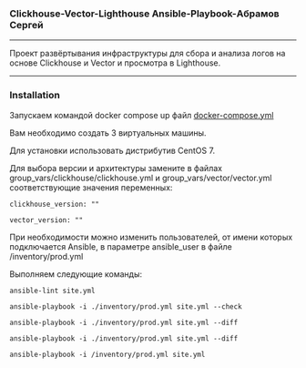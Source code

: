 ### Clickhouse-Vector-Lighthouse Ansible-Playbook-Абрамов Сергей

---

Проект развёртывания инфраструктуры для сбора и анализа логов на основе Clickhouse и Vector и просмотра в Lighthouse.

---


### Installation

Запускаем командой docker compose up файл [docker-compose.yml](https://github.com/smabramov/Ansible-02-hw/blob/b42e046f4445e16b056001c02f90eac9f519acec/playbook/docker-compose.yml)


Вам необходимо создать 3 виртуальных машины.

Для установки использовать дистрибутив CentOS 7.

Для выбора версии и архитектуры замените в файлах group_vars/clickhouse/clickhouse.yml и group_vars/vector/vector.yml соответствующие значения переменных:

```
clickhouse_version: ""

vector_version: ""

```

При необходимости можно изменить пользователей, от имени которых подключается Ansible, в параметре ansible_user в файле /inventory/prod.yml

Выполняем следующие команды:

```
ansible-lint site.yml

ansible-playbook -i ./inventory/prod.yml site.yml --check

ansible-playbook -i ./inventory/prod.yml site.yml --diff

ansible-playbook -i ./inventory/prod.yml site.yml --diff

ansible-playbook -i /inventory/prod.yml site.yml

```